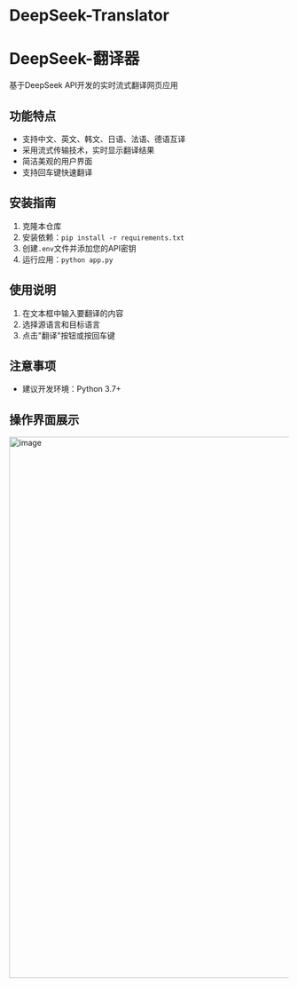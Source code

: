 # DeepSeek-Translator
# DeepSeek-翻译器

基于DeepSeek API开发的实时流式翻译网页应用

## 功能特点
- 支持中文、英文、韩文、日语、法语、德语互译
- 采用流式传输技术，实时显示翻译结果
- 简洁美观的用户界面
- 支持回车键快速翻译

## 安装指南
1. 克隆本仓库
2. 安装依赖：`pip install -r requirements.txt`
3. 创建`.env`文件并添加您的API密钥
4. 运行应用：`python app.py`

## 使用说明
1. 在文本框中输入要翻译的内容
2. 选择源语言和目标语言
3. 点击"翻译"按钮或按回车键

## 注意事项
- 建议开发环境：Python 3.7+

## 操作界面展示

<img width="1597" height="975" alt="image" src="https://github.com/user-attachments/assets/4856fa23-46ce-449d-82da-539410ec883a" />
